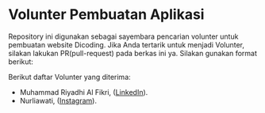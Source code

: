 # Volunter Pembuatan Aplikasi
Repository ini digunakan sebagai sayembara pencarian volunter untuk pembuatan website Dicoding. Jika Anda tertarik untuk menjadi Volunter, silakan lakukan PR(pull-request) pada berkas ini ya. Silakan gunakan format berikut:

Berikut daftar Volunter yang diterima:
  * Muhammad Riyadhi Al Fikri, ([LinkedIn](https://www.linkedin.com/in/muhammad-riyadhi-al-fikri-65b790237/)).
  * Nurliawati, ([Instagram](https://www.instagram.com/fikrii_2210/)).
